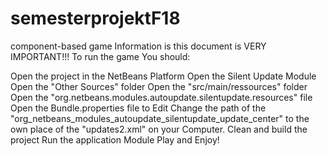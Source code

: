 # semesterprojektF18
component-based game
Information is this document is VERY IMPORTANT!!! To run the game You should:

Open the project in the NetBeans Platform
Open the Silent Update Module
Open the "Other Sources" folder
Open the "src/main/ressources" folder
Open the "org.netbeans.modules.autoupdate.silentupdate.resources" file
Open the Bundle.properties file to Edit
Change the path of the "org_netbeans_modules_autoupdate_silentupdate_update_center" to the own place of the "updates2.xml" on your Computer.
Clean and build the project
Run the application Module
Play and Enjoy!
